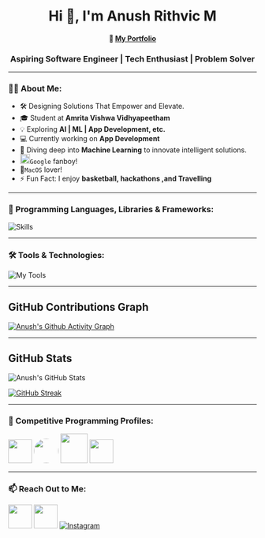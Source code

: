 <h1 align="center">Hi 👋, I'm Anush Rithvic M</h1>
<h4 align="center"> 👀 <a href="https://ashrockzzz2003.github.io/portfolio/">My Portfolio</a>
<h3 align="center">Aspiring Software Engineer | Tech Enthusiast | Problem Solver</h3>

---

### 👨‍💻 About Me:
- 🛠 Designing Solutions That Empower and Elevate.
- 🎓 Student at **Amrita Vishwa Vidhyapeetham**
- 💡 Exploring **AI | ML | App Development, etc.**
- 💻 Currently working on **App Development**
- 🌱 Diving deep into **Machine Learning** to innovate intelligent solutions.
- <img src="https://img.icons8.com/color/48/000000/google-logo.png" width="20" height="20"/>`Google` fanboy!
- 🍎`MacOS` lover!
- ⚡ Fun Fact: I enjoy **basketball, hackathons ,and Travelling**

---
### 🚀 Programming Languages, Libraries & Frameworks:

![Skills](https://skillicons.dev/icons?i=c,cpp,py,java,js,html,css,mysql,flutter,flask,sqlite,haskell,django,tensorflow,pytorch,tkinter,pygame,numpy)


---
### 🛠 Tools & Technologies:

<!-- Frameworks & Libraries -->
![My Tools](https://skillicons.dev/icons?i=git,github,linux,arduino,autocad,blender,visualstudio,vscode,pycharm,figma,eclipse,raspberrypi,anaconda,windows,apple,gmail,linkedin,stackoverflow,discord)


---
## GitHub Contributions Graph

[![Anush's Github Activity Graph](https://github-readme-activity-graph.vercel.app/graph?username=anushrithvic&theme=github-dark)](https://github.com/anushrithvic)

---
## GitHub Stats
![Anush's GitHub Stats](https://github-readme-stats.vercel.app/api?username=anushrithvic&theme=dark&hide_border=false&include_all_commits=false&count_private=false)<br/>

[![GitHub Streak](https://github-readme-streak-stats-two-blush.vercel.app?user=anushrithvic&theme=dark)](https://git.io/streak-stats)

---
### 🎯 Competitive Programming Profiles:
<a href="https://www.hackerrank.com/anushrithvic"><img height="48" width="48" src="https://user-images.githubusercontent.com/17762967/42728663-26ebdb04-87dd-11e8-928f-fb01479a2ce1.png"></a>
<a href="https://www.codechef.com/users/anushrithvic" style="border-radius: 30%; height: 50px; width: 50px;"><img src="https://i.pinimg.com/originals/c5/d9/fc/c5d9fc1e18bcf039f464c2ab6cfb3eb6.jpg" style="border-radius: 50%; height: 50px; width: 50px;"></a>
<a href="https://codeforces.com/profile/anushrithvic"><img src="https://play-lh.googleusercontent.com/zaldniLc2XTBhNlCDR4hcD5bcRYHZ56_lO0yA2Qu-cADShy1_HDWrICSvv0EPTX79WY" style="height: 60px; width: 55px;"></a>
<a href="https://leetcode.com/anush_rithvic"><img src="https://upload.wikimedia.org/wikipedia/commons/1/19/LeetCode_logo_black.png" width="48" height="48"></a>

---
### 📫 Reach Out to Me:

<a href="mailto:anushrithvic@gmail.com"><img src="https://cdn.jsdelivr.net/gh/devicons/devicon/icons/google/google-original.svg" width="48" height="48"/></a>
<a href="https://linkedin.com/in/anush-rithvic-m-87a154307/"><img src="https://cdn.jsdelivr.net/gh/devicons/devicon/icons/linkedin/linkedin-original.svg" width="48" height="48"/></a>
<a>   </a>
<a href="https://www.instagram.com/anush._.rithvic/">![Instagram](https://skillicons.dev/icons?i=instagram)</a>
